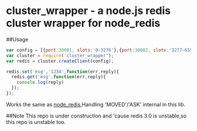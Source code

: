 cluster_wrapper - a node.js redis cluster wrapper for node_redis
============================


##Usage
```js
var config = [{port:30001, slots:'0~3276'},{port:30002, slots:'3277~6553'},{port:30003, slots:'6554~9829'},{port:30004, slots:'9830~13106'},{port:30005, slots:'13106~16383'} ]
var cluster = require('cluster_wrapper');
var redis = cluster.createClient(config);

redis.set('msg','1234',function(err,reply){
  redis.get('msg',function(err,reply){
    console.log(reply)
  });
});
```
Works the same as [node_redis](https://github.com/mranney/node_redis),Handling 'MOVED'/'ASK' internal in this lib.

##Note
This repo is under construction and 'cause redis 3.0 is unstable,so this repo is unstable too.